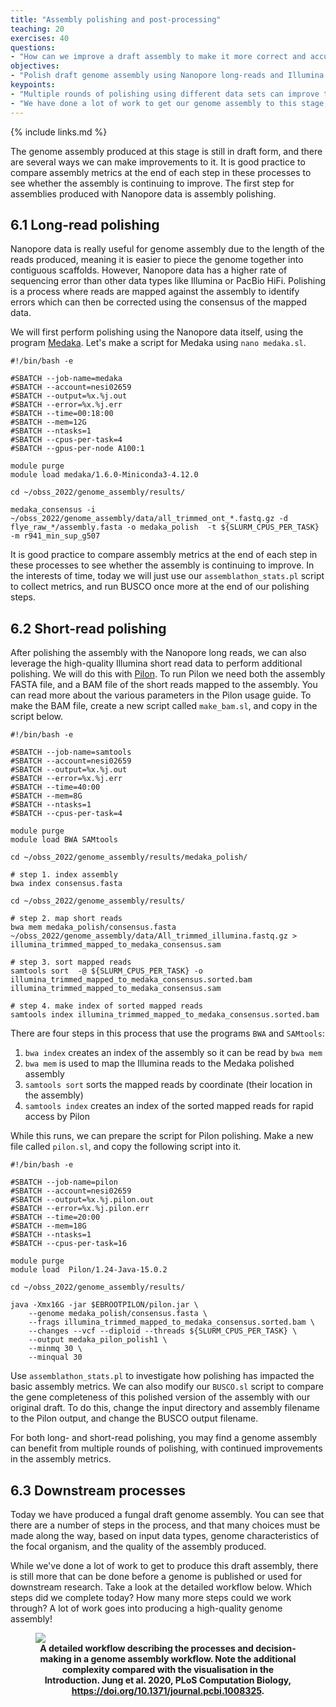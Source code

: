 ```yaml
---
title: "Assembly polishing and post-processing"
teaching: 20
exercises: 40
questions:
- "How can we improve a draft assembly to make it more correct and accurate?"
objectives:
- "Polish draft genome assembly using Nanopore long-reads and Illumina short-reads to correct errors."
keypoints:
- "Multiple rounds of polishing using different data sets can improve the accuracy of a genome assembly, and is particularly important when assemblies are produced using Nanopore data."
- "We have done a lot of work to get our genome assembly to this stage, but there are a number of downstream processes that can be done that can further improve the assembly and make it more useful for biological research."
---
```


{% include links.md %}

The genome assembly produced at this stage is still in draft form, and there are several ways we can make improvements to it. It is good practice to compare assembly metrics at the end of each step in these processes to see whether the assembly is continuing to improve. The first step for assemblies produced with Nanopore data is assembly polishing.

## 6.1 Long-read polishing

Nanopore data is really useful for genome assembly due to the length of the reads produced, meaning it is easier to piece the genome together into contiguous scaffolds. However, Nanopore data has a higher rate of sequencing error than other data types like Illumina or PacBio HiFi. Polishing is a process where reads are mapped against the assembly to identify errors which can then be corrected using the consensus of the mapped data. 

We will first perform polishing using the Nanopore data itself, using the program [Medaka](https://github.com/nanoporetech/medaka). Let's make a script for Medaka using `nano medaka.sl`. 

```
#!/bin/bash -e

#SBATCH --job-name=medaka
#SBATCH --account=nesi02659
#SBATCH --output=%x.%j.out
#SBATCH --error=%x.%j.err
#SBATCH --time=00:18:00
#SBATCH --mem=12G
#SBATCH --ntasks=1
#SBATCH --cpus-per-task=4
#SBATCH --gpus-per-node A100:1

module purge
module load medaka/1.6.0-Miniconda3-4.12.0

cd ~/obss_2022/genome_assembly/results/

medaka_consensus -i ~/obss_2022/genome_assembly/data/all_trimmed_ont_*.fastq.gz -d flye_raw_*/assembly.fasta -o medaka_polish  -t ${SLURM_CPUS_PER_TASK} -m r941_min_sup_g507
```

It is good practice to compare assembly metrics at the end of each step in these processes to see whether the assembly is continuing to improve. In the interests of time, today we will just use our `assemblathon_stats.pl` script to collect metrics, and run BUSCO once more at the end of our polishing steps.

## 6.2 Short-read polishing

After polishing the assembly with the Nanopore long reads, we can also leverage the high-quality Illumina short read data to perform additional polishing. We will do this with [Pilon](https://github.com/broadinstitute/pilon/wiki). To run Pilon we need both the assembly FASTA file, and a BAM file of the short reads mapped to the assembly. You can read more about the various parameters in the Pilon usage guide. To make the BAM file, create a new script called `make_bam.sl`, and copy in the script below.

```
#!/bin/bash -e

#SBATCH --job-name=samtools
#SBATCH --account=nesi02659
#SBATCH --output=%x.%j.out
#SBATCH --error=%x.%j.err
#SBATCH --time=40:00
#SBATCH --mem=8G
#SBATCH --ntasks=1
#SBATCH --cpus-per-task=4

module purge
module load BWA SAMtools

cd ~/obss_2022/genome_assembly/results/medaka_polish/

# step 1. index assembly
bwa index consensus.fasta

cd ~/obss_2022/genome_assembly/results/

# step 2. map short reads
bwa mem medaka_polish/consensus.fasta ~/obss_2022/genome_assembly/data/All_trimmed_illumina.fastq.gz > illumina_trimmed_mapped_to_medaka_consensus.sam

# step 3. sort mapped reads
samtools sort  -@ ${SLURM_CPUS_PER_TASK} -o illumina_trimmed_mapped_to_medaka_consensus.sorted.bam illumina_trimmed_mapped_to_medaka_consensus.sam

# step 4. make index of sorted mapped reads
samtools index illumina_trimmed_mapped_to_medaka_consensus.sorted.bam
```

There are four steps in this process that use the programs `BWA` and `SAMtools`:
  1. `bwa index` creates an index of the assembly so it can be read by `bwa mem`
  2. `bwa mem` is used to map the Illumina reads to the Medaka polished assembly
  3. `samtools sort` sorts the mapped reads by coordinate (their location in the assembly)
  4. `samtools index` creates an index of the sorted mapped reads for rapid access by Pilon

While this runs, we can prepare the script for Pilon polishing. Make a new file called `pilon.sl`, and copy the following script into it. 

```
#!/bin/bash -e

#SBATCH --job-name=pilon
#SBATCH --account=nesi02659
#SBATCH --output=%x.%j.pilon.out
#SBATCH --error=%x.%j.pilon.err
#SBATCH --time=20:00
#SBATCH --mem=18G
#SBATCH --ntasks=1
#SBATCH --cpus-per-task=16 

module purge
module load  Pilon/1.24-Java-15.0.2

cd ~/obss_2022/genome_assembly/results/

java -Xmx16G -jar $EBROOTPILON/pilon.jar \
    --genome medaka_polish/consensus.fasta \
    --frags illumina_trimmed_mapped_to_medaka_consensus.sorted.bam \
    --changes --vcf --diploid --threads ${SLURM_CPUS_PER_TASK} \
    --output medaka_pilon_polish1 \
    --minmq 30 \
    --minqual 30
```

Use `assemblathon_stats.pl` to investigate how polishing has impacted the basic assembly metrics. We can also modify our `BUSCO.sl` script to compare the gene completeness of this polished version of the assembly with our original draft. To do this, change the input directory and assembly filename to the Pilon output, and change the BUSCO output filename.

For both long- and short-read polishing, you may find a genome assembly can benefit from multiple rounds of polishing, with continued improvements in the assembly metrics.

## 6.3 Downstream processes

Today we have produced a fungal draft genome assembly. You can see that there are a number of steps in the process, and that many choices must be made along the way, based on input data types, genome characteristics of the focal organism, and the quality of the assembly produced. 

While we've done a lot of work to get to produce this draft assembly, there is still more that can be done before a genome is published or used for downstream research. Take a look at the detailed workflow below. Which steps did we complete today? How many more steps could we work through? A lot of work goes into producing a high-quality genome assembly! 

<figure>
<img src="../fig/GenomeAssemblyAndAnnotationWorkflow.pcbi.1008325.g001.png">
<figcaption align = "center"><b>A detailed workflow describing the processes and decision-making in a genome assembly workflow. Note the additional complexity compared with the visualisation in the Introduction. Jung et al. 2020, PLoS Computation Biology, <a href="https://doi.org/10.1371/journal.pcbi.1008325a">https://doi.org/10.1371/journal.pcbi.1008325</a>.</b></figcaption>
</figure>
